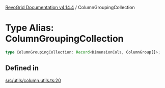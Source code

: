 [RevoGrid Documentation v4.14.4](README.md) / ColumnGroupingCollection

# Type Alias: ColumnGroupingCollection

```ts
type ColumnGroupingCollection: Record<DimensionCols, ColumnGroup[]>;
```

## Defined in

[src/utils/column.utils.ts:20](https://github.com/revolist/revogrid/blob/a32d3a869ff2d770043cd2738815e885c8f5d1a9/src/utils/column.utils.ts#L20)
